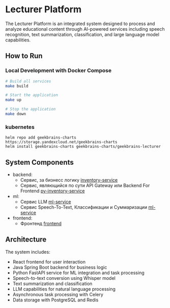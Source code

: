 # Lecturer Platform

The Lecturer Platform is an integrated system designed to process and analyze educational content through AI-powered services including speech recognition, text summarization, classification, and large language model capabilities.

## How to Run

### Local Development with Docker Compose

```bash
# Build all services
make build

# Start the application
make up

# Stop the application
make down
```


### kubernetes
```
helm repo add geekbrains-charts https://storage.yandexcloud.net/geekbrains-charts
helm install geekbrains-charts geekbrains-charts/geekbrains-lecturer
```

## System Components

- backend:
    - Сервис, за бизнесс логику [inventory-service](backend/inventory-service)
    - Сервис, являющийся по сути API Gateway или Backend For Frontend  [py-inventory-service](backend/py-inventory-service)
- ml:
    - Сервис LLM [ml-service](ml/llm)
    - Сервис Speech-To-Text, Классификации и Суммаризации [ml-service](ml/lecturer)
- frontend:
    - Фронтенд [frontend](frontend)

## Architecture

The system includes:
- React frontend for user interaction
- Java Spring Boot backend for business logic
- Python FastAPI service for ML integration and task processing
- Speech-to-text conversion using Whisper model
- Text summarization and classification
- LLM capabilities for natural language processing
- Asynchronous task processing with Celery
- Data storage with PostgreSQL and Redis
